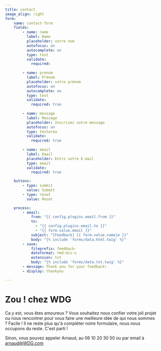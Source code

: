 ```yaml
---
title: contact
image_align: right
form:
    name: contact-form
    fields:
        - name: name
          label: Name
          placeholder: votre nom
          autofocus: on
          autocomplete: on
          type: text
          validate:
            required: 
         
        - name: prenom
          label: Prénom
          placeholder: votre prénom
          autofocus: on
          autocomplete: on
          type: text
          validate:
            required: true
             
        - name: message
          label: Message
          placeholder: Inscrivez votre message
          autofocus: on
          type: textarea
          validate:
            required: true
             
        - name: email
          label: Email
          placeholder: Entrz votre E-mail
          type: email
          validate:
            required: true

    buttons:
        - type: submit
          value: Submit
        - type: reset
          value: Reset

    process:
        - email:
            from: "{{ config.plugins.email.from }}"
            to:
              - "{{ config.plugins.email.to }}"
              - "{{ form.value.email }}"
            subject: "[Feedback] {{ form.value.name|e }}"
            body: "{% include 'forms/data.html.twig' %}"
        - save:
            fileprefix: feedback-
            dateformat: Ymd-His-u
            extension: txt
            body: "{% include 'forms/data.txt.twig' %}"
        - message: Thank you for your feedback!
        - display: thankyou

---
```


# Zou ! chez WDG

Ca y est, vous êtes amoureux ? 
Vous souhaitez nous confier votre joli projet  
ou nous rencontrer pour vous faire une 
meilleure idée de qui nous sommes ? 
Facile ! 
Il ne reste plus qu'à compléter notre formulaire, 
nous nous occupons du reste.
C'est parti !

Sinon, vous pouvez appeler Arnaud,
au 06 10 20 30 50 ou par email à arnaud@WDG.com
